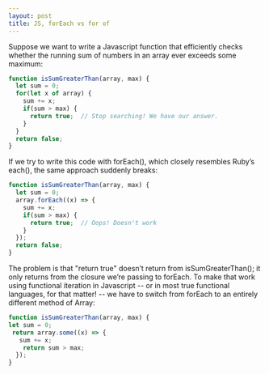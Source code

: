 ```yaml
---
layout: post
title: JS, forEach vs for of
---
```


Suppose we want to write a Javascript function that efficiently checks whether the running sum of numbers in an array ever exceeds some maximum:

```javascript
function isSumGreaterThan(array, max) {
  let sum = 0;
  for(let x of array) {
    sum += x;
    if(sum > max) {
      return true;  // Stop searching! We have our answer.
    }
  }
  return false;
}
```

If we try to write this code with forEach(), which closely resembles Ruby’s each(), the same approach suddenly breaks:
 
```javascript   
function isSumGreaterThan(array, max) {
  let sum = 0;
  array.forEach((x) => {
    sum += x;
    if(sum > max) {
      return true;  // Oops! Doesn't work
    }
  });
  return false;
}
```

The problem is that "return true" doesn’t return from isSumGreaterThan(); it only returns from the closure we’re passing to forEach. To make that work using functional iteration in Javascript -- or in most true functional languages, for that matter! -- we have to switch from forEach to an entirely different method of Array:

```javascript
function isSumGreaterThan(array, max) {
let sum = 0;
 return array.some((x) => {
   sum += x;
    return sum > max;
  });
}
```
